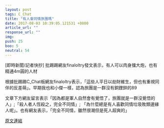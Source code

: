 ```yaml
---
layout: post
tags: C_Chat
title: "有人會同情旅團嗎"
date: 2017-08-03 10:39:05.121531 +0800
article_url: ""
response_url: ""
img: 
push: 25
boo: 5
neutral: 54
---
```


[即時新聞/記者快抄] 批踢踢網友finaloltry發文表示，有人可以肉身擋大炮，也有精通4m圓的人材

根據批踢踢C_Chat板網友finaloltry表示，「這些人平日以劫財維生，但也有重視同伴的反差萌」。早期我也和小傑一樣，認為旅團是一群沒有銅鋰鋅的89

文章下方網友留言表示「因為都是軍人自然會有覺悟了，旅團就是一群沒覺悟的人」;「殺人者人恆殺之，完全不同情」; 「為什麼總是有人喜歡同情垃圾敗類邊緣人呢」。也有網友表示，「完全不同情，雖然很潮但是死人超爽的」

<a href = "https://www.ptt.cc/bbs/C_Chat/M.1501693727.A.545.html">原文連結</a>


